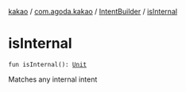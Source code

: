 [kakao](../../index.md) / [com.agoda.kakao](../index.md) / [IntentBuilder](index.md) / [isInternal](.)

# isInternal

`fun isInternal(): `[`Unit`](https://kotlinlang.org/api/latest/jvm/stdlib/kotlin/-unit/index.html)

Matches any internal intent

